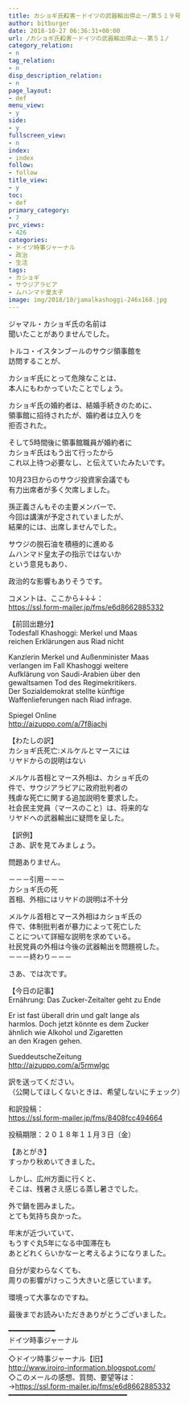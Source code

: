 ```yaml
---
title: カショギ氏殺害－ドイツの武器輸出停止－/第５１９号
author: bitburger
date: 2018-10-27 06:36:31+00:00
url: /カショギ氏殺害－ドイツの武器輸出停止－-第５１/
category_relation:
- n
tag_relation:
- n
disp_description_relation:
- n
page_layout:
- def
menu_view:
- y
side:
- y
fullscreen_view:
- n
index:
- index
follow:
- follow
title_view:
- y
toc:
- def
primary_category:
- 7
pvc_views:
- 426
categories:
- ドイツ時事ジャーナル
- 政治
- 生活
tags:
- カショギ
- サウジアラビア
- ムハンマド皇太子
image: img/2018/10/jamalkashoggi-246x168.jpg
---
```

ジャマル・カショギ氏の名前は  
聞いたことがありませんでした。  
  
トルコ・イスタンブールのサウジ領事館を  
訪問することが、  
  
カショギ氏にとって危険なことは、  
本人にもわかっていたことでしょう。

カショギ氏の婚約者は、結婚手続きのために、  
領事館に招待されたが、婚約者は立入りを  
拒否された。  
  
そして5時間後に領事館職員が婚約者に  
カショギ氏はもう出て行ったから  
これ以上待つ必要なし、と伝えていたみたいです。

10月23日からのサウジ投資家会議でも  
有力出席者が多く欠席しました。  
  
孫正義さんもその主要メンバーで、  
今回は講演が予定されていましたが、  
結果的には、出席しませんでした。

サウジの脱石油を積極的に進める  
ムハンマド皇太子の指示ではないか  
という意見もあり、  
  
政治的な影響もありそうです。

コメントは、ここから↓↓↓：  
<a rel="noopener" href="https://ssl.form-mailer.jp/fms/e6d8662885332" target="_blank">https://ssl.form-mailer.jp/fms/e6d8662885332</a>

【前回出題分】  
Todesfall Khashoggi: Merkel und Maas  
reichen Erklärungen aus Riad nicht  
  
Kanzlerin Merkel und Außenminister Maas  
verlangen im Fall Khashoggi weitere  
Aufklärung von Saudi-Arabien über den  
gewaltsamen Tod des Regimekritikers.  
Der Sozialdemokrat stellte künftige  
Waffenlieferungen nach Riad infrage.  
  
Spiegel Online  
<a rel="noopener" href="http://aizuppo.com/a/7f8jachj" target="_blank">http://aizuppo.com/a/7f8jachj</a>

【わたしの訳】  
カショギ氏死亡:メルケルとマースには  
リヤドからの説明はない  
  
メルケル首相とマース外相は、カショギ氏の  
件で、サウジアラビアに政府批判者の  
残虐な死亡に関する追加説明を要求した。  
社会民主党員（マースのこと）は、将来的な  
リヤドへの武器輸出に疑問を呈した。

【訳例】  
さあ、訳を見てみましょう。  
  
問題ありません。

－－－引用－－－  
カショギ氏の死  
首相、外相にはリヤドの説明は不十分  
  
メルケル首相とマース外相はカショギ氏の  
件で、体制批判者が暴力によって死亡した  
ことについて詳細な説明を求めている。  
社民党員の外相は今後の武器輸出を問題視した。  
－－－終わり－－－

さあ、では次です。  
  
【今日の記事】  
Ernährung: Das Zucker-Zeitalter geht zu Ende  
  
Er ist fast überall drin und galt lange als  
harmlos. Doch jetzt könnte es dem Zucker  
ähnlich wie Alkohol und Zigaretten  
an den Kragen gehen.  
  
SueddeutscheZeitung  
<a rel="noopener" href="http://aizuppo.com/a/5rmwlgc" target="_blank">http://aizuppo.com/a/5rmwlgc</a>

訳を送ってください。  
（公開してほしくないときは、希望しないにチェック）  
  
和訳投稿：  
 <a rel="noopener" href="https://ssl.form-mailer.jp/fms/8408fcc494664" target="_blank">https://ssl.form-mailer.jp/fms/8408fcc494664</a>  
  
投稿期限：２０１８年１１月３日（金）

【あとがき】  
すっかり秋めいてきました。  
  
しかし、広州方面に行くと、  
そこは、残暑さえ感じる蒸し暑さでした。  
  
外で鍋を囲みました。  
とても気持ち良かった。  
  
年末が近づいていて、  
もうすぐ丸5年になる中国滞在も  
あとどれくらいかなーと考えるようになりました。  
  
自分が変わらなくても、  
周りの影響がけっこう大きいと感じています。  
  
環境って大事なのですね。  
  
最後までお読みいただきありがとうございました。

━━━━━━━━━━━  
ドイツ時事ジャーナル  
───────────  
◇ドイツ時事ジャーナル【旧】  
<a rel="noopener" href="http://www.iroiro-information.blogspot.com/" target="_blank">http://www.iroiro-information.blogspot.com/</a>  
◇このメールの感想、質問、要望等は：  
-><a rel="noopener" href="https://ssl.form-mailer.jp/fms/e6d8662885332" target="_blank">https://ssl.form-mailer.jp/fms/e6d8662885332</a>  
━━━━━━━━━━━━━━━━━━━━━━━━━━━━